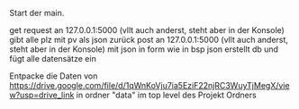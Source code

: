 Start der main.

get request an 127.0.0.1:5000 (vllt auch anderst, steht aber in der Konsole) gibt alle plz mit pv als json zurück
post an 127.0.0.1:5000 (vllt auch anderst, steht aber in der Konsole) mit json in form wie in bsp json erstellt db und fügt alle datensätze ein

Entpacke die Daten von https://drive.google.com/file/d/1qWnKoVju7ia5EziF22njRC3WuyTjMegX/view?usp=drive_link in ordner "data" im top level des Projekt Ordners
